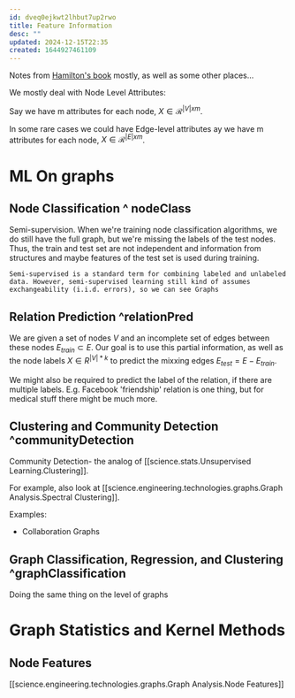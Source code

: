 ```yaml
---
id: dveq0ejkwt2lhbut7up2rwo
title: Feature Information
desc: ""
updated: 2024-12-15T22:35
created: 1644927461109
---
```

Notes from [Hamilton's book](https://www.cs.mcgill.ca/~wlh/grl_book/files/GRL_Book.pdf) mostly, as well as some other places...

We mostly deal with Node Level Attributes:

Say we have m attributes for each node, $X\in\mathcal{R}^{|V|xm}$.

In some rare cases we could have Edge-level attributes ay we have m attributes for each node, $X\in\mathcal{R}^{|E|xm}$.

# ML On graphs

## Node Classification ^ nodeClass

Semi-supervision. When we're training node classification algorithms, we do still have the full graph, but we're missing the labels of the 
test nodes. 
Thus, the train and test set are not independent and information from structures and maybe features of the test set is used
during training.

```
Semi-supervised is a standard term for combining labeled and unlabeled data. However, semi-supervised learning still kind of assumes exchangeability (i.i.d. errors), so we can see Graphs

```

## Relation Prediction ^relationPred

 We are given a set of nodes $V$ and an incomplete set of edges between these nodes $E_{train}\subset E$. Our goal is to use this partial information,
  as well as the node labels $X\in R^{|V|*k}$ to predict the mixxing edges $E_{test} = E - E_{train}$.

We might also be required to predict the label of the relation, if there are multiple labels. E.g. Facebook 'friendship' relation is one thing, but for medical stuff there might be much more.

## Clustering and Community Detection ^communityDetection

Community Detection- the analog of [[science.stats.Unsupervised Learning.Clustering]].

For example, also look at [[science.engineering.technologies.graphs.Graph Analysis.Spectral Clustering]].

 Examples:

- Collaboration Graphs

## Graph Classification, Regression, and Clustering ^graphClassification

Doing the same thing on the level of graphs

# Graph Statistics and Kernel Methods

## Node Features

[[science.engineering.technologies.graphs.Graph Analysis.Node Features]]

